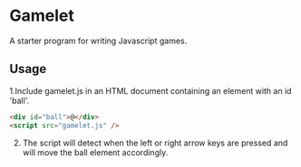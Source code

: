 # Gamelet

A starter program for writing Javascript games.

## Usage

1.Include gamelet.js in an HTML document containing an element with an id 'ball'.

```html
<div id="ball">@</div>
<script src="gamelet.js" />
```

2. The script will detect when the left or right arrow keys are pressed and will move the ball element accordingly.
